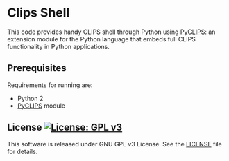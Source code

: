 # Clips Shell 

This code provides handy CLIPS shell through Python using [PyCLIPS](http://pyclips.sourceforge.net/web/): an 
extension module for the Python language that embeds full CLIPS functionality in Python applications. 

## Prerequisites

Requirements for running are:

 - Python 2
 - [PyCLIPS](https://github.com/almostearthling/pyclips) module

## License [![License: GPL v3](https://img.shields.io/badge/License-GPL%20v3-blue.svg)](https://www.gnu.org/licenses/gpl-3.0)

This software is released under GNU GPL v3 License. See the [LICENSE](LICENSE) file for details.